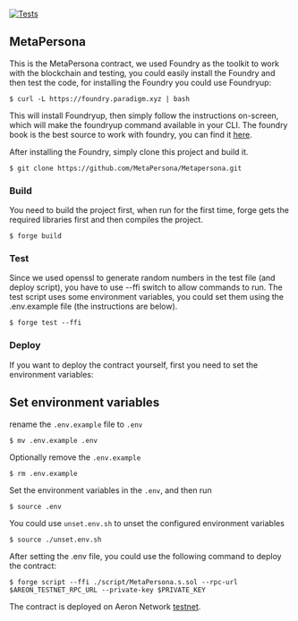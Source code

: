 [![Tests](https://github.com/MetaPersona/Metapersona/actions/workflows/test.yml/badge.svg)](https://github.com/MetaPersona/Metapersona/blob/master/.github/workflows/test.yml)
## MetaPersona

This is the MetaPersona contract, we used Foundry as the toolkit to work with the blockchain and testing, you could easily install the Foundry and then test the code, for installing the Foundry you could use Foundryup:
```shell
$ curl -L https://foundry.paradigm.xyz | bash
```
This will install Foundryup, then simply follow the instructions on-screen, which will make the foundryup command available in your CLI. The foundry book is the best source to work with foundry, you can find it [here](https://book.getfoundry.sh/).

After installing the Foundry, simply clone this project and build it.
```shell
$ git clone https://github.com/MetaPersona/Metapersona.git
```
### Build
You need to build the project first, when run for the first time, forge gets the required libraries first and then compiles the project.
```shell
$ forge build
```

### Test
Since we used openssl to generate random numbers in the test file (and deploy script), you have to use --ffi switch to allow commands to run.
The test script uses some environment variables, you could set them using the .env.example file (the instructions are below).
```shell
$ forge test --ffi
```

### Deploy
If you want to deploy the contract yourself, first you need to set the environment variables:

## Set environment variables

rename the `.env.example` file to `.env`

```shell
$ mv .env.example .env
```

Optionally remove the `.env.example`

```shell
$ rm .env.example
```

Set the environment variables in the `.env`, and then run

```shell
$ source .env
```


You could use `unset.env.sh` to unset the configured environment variables

```shell
$ source ./unset.env.sh
```
After setting the .env file, you could use the following command to deploy the contract:
```shell
$ forge script --ffi ./script/MetaPersona.s.sol --rpc-url $AREON_TESTNET_RPC_URL --private-key $PRIVATE_KEY 
```

The contract is deployed on Aeron Network [testnet](https://areonscan.com/contracts/0xc758b2ecd4bff53a2586f79ab9436617a884ca85).
